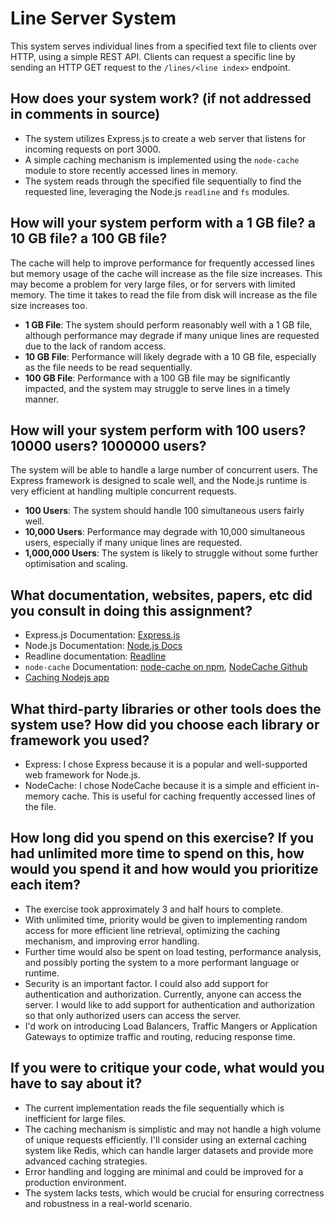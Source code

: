 # Line Server System

This system serves individual lines from a specified text file to clients over HTTP, using a simple REST API. Clients can request a specific line by sending an HTTP GET request to the `/lines/<line index>` endpoint.

## How does your system work? (if not addressed in comments in source)

- The system utilizes Express.js to create a web server that listens for incoming requests on port 3000.
- A simple caching mechanism is implemented using the `node-cache` module to store recently accessed lines in memory.
- The system reads through the specified file sequentially to find the requested line, leveraging the Node.js `readline` and `fs` modules.
 

## How will your system perform with a 1 GB file? a 10 GB file? a 100 GB file?

The cache will help to improve performance for frequently accessed lines but memory usage of the cache will increase as the file size increases. This may become a problem for very large files, or for servers with limited memory. The time it takes to read the file from disk will increase as the file size increases too.
- **1 GB File**: The system should perform reasonably well with a 1 GB file, although performance may degrade if many unique lines are requested due to the lack of random access.
- **10 GB File**: Performance will likely degrade with a 10 GB file, especially as the file needs to be read sequentially.
- **100 GB File**: Performance with a 100 GB file may be significantly impacted, and the system may struggle to serve lines in a timely manner.


## How will your system perform with 100 users? 10000 users? 1000000 users?

The system will be able to handle a large number of concurrent users. The Express framework is designed to scale well, and the Node.js runtime is very efficient at handling multiple concurrent requests.
- **100 Users**: The system should handle 100 simultaneous users fairly well.
- **10,000 Users**: Performance may degrade with 10,000 simultaneous users, especially if many unique lines are requested.
- **1,000,000 Users**: The system is likely to struggle without some further optimisation and scaling.


## What documentation, websites, papers, etc did you consult in doing this assignment?

- Express.js Documentation: [Express.js](https://expressjs.com/)
- Node.js Documentation: [Node.js Docs](https://nodejs.org/dist/latest-v14.x/docs/api/)
- Readline documentation: [Readline](https://docs.python.org/3/library/readline.html)
- `node-cache` Documentation: [node-cache on npm](https://www.npmjs.com/package/node-cache), [NodeCache Github](https://github.com/node-cache/node-cache)
- [Caching Nodejs app](https://blog.logrocket.com/caching-node-js-optimize-app-performance/)


## What third-party libraries or other tools does the system use? How did you choose each library or framework you used?

- Express: I chose Express because it is a popular and well-supported web framework for Node.js.
- NodeCache: I chose NodeCache because it is a simple and efficient in-memory cache. This is useful for caching frequently accessed lines of the file.

## How long did you spend on this exercise? If you had unlimited more time to spend on this, how would you spend it and how would you prioritize each item?

- The exercise took approximately 3 and half hours to complete.
- With unlimited time, priority would be given to implementing random access for more efficient line retrieval, optimizing the caching mechanism, and improving error handling.
- Further time would also be spent on load testing, performance analysis, and possibly porting the system to a more performant language or runtime.
- Security is an important factor. I could also add support for authentication and authorization. Currently, anyone can access the server. I would like to add support for authentication and authorization so that only authorized users can access the server.
- I'd work on introducing Load Balancers, Traffic Mangers or Application Gateways to optimize traffic and routing, reducing response time. 


## If you were to critique your code, what would you have to say about it?


- The current implementation reads the file sequentially which is inefficient for large files.
- The caching mechanism is simplistic and may not handle a high volume of unique requests efficiently. I'll consider using an external caching system like Redis, which can handle larger datasets and provide more advanced caching strategies.
- Error handling and logging are minimal and could be improved for a production environment.
- The system lacks tests, which would be crucial for ensuring correctness and robustness in a real-world scenario.

